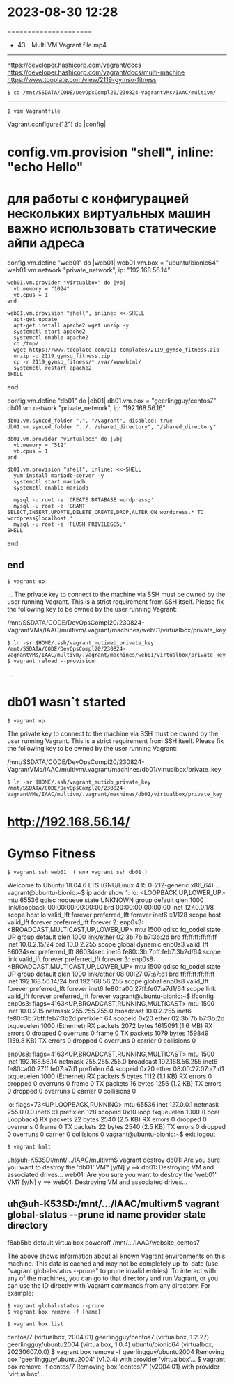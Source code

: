 # 2023-08-30    12:28
=====================


* 43 - Multi VM Vagrant file.mp4
--------------------------------

https://developer.hashicorp.com/vagrant/docs
https://developer.hashicorp.com/vagrant/docs/multi-machine
https://www.tooplate.com/view/2119-gymso-fitness



    $ cd /mnt/SSDATA/CODE/DevOpsCompl20/230824-VagrantVMs/IAAC/multivm/
--------------
    $ vim Vagrantfile
Vagrant.configure("2") do |config|
  # config.vm.provision "shell", inline: "echo Hello"
  # для работы с конфигурацией нескольких виртуальных машин важно использовать статические айпи адреса

  config.vm.define "web01" do |web01|
    web01.vm.box = "ubuntu/bionic64"
    web01.vm.network "private_network", ip: "192.168.56.14"
    
    web01.vm.provider "virtualbox" do |vb|
      vb.memory = "1024"
      vb.cpus = 1
    end
    
    web01.vm.provision "shell", inline: <<-SHELL
      apt-get update
      apt-get install apache2 wget unzip -y
      systemctl start apache2
      systemctl enable apache2
      cd /tmp/
      wget https://www.tooplate.com/zip-templates/2119_gymso_fitness.zip
      unzip -o 2119_gymso_fitness.zip
      cp -r 2119_gymso_fitness/* /var/www/html/
      systemctl restart apache2
    SHELL
  end

  config.vm.define "db01" do |db01|
    db01.vm.box = "geerlingguy/centos7"
    db01.vm.network "private_network", ip: "192.168.56.16"
    
    db01.vm.synced_folder ".", "/vagrant", disabled: true
    db01.vm.synced_folder "../../shared_directory", "/shared_directory"
    
    db01.vm.provider "virtualbox" do |vb|
      vb.memory = "512"
      vb.cpus = 1
    end
    
    db01.vm.provision "shell", inline: <<-SHELL
      yum install mariadb-server -y
      systemctl start mariadb
      systemctl enable mariadb
    
      mysql -u root -e 'CREATE DATABASE wordpress;'
      mysql -u root -e 'GRANT SELECT,INSERT,UPDATE,DELETE,CREATE,DROP,ALTER ON wordpress.* TO wordpress@localhost;'
      mysql -u root -e 'FLUSH PRIVILEGES;'
    SHELL
  end
  
end
--------------

    $ vagrant up
...
The private key to connect to the machine via SSH must be owned
by the user running Vagrant. This is a strict requirement from
SSH itself. Please fix the following key to be owned by the user
running Vagrant:

/mnt/SSDATA/CODE/DevOpsCompl20/230824-VagrantVMs/IAAC/multivm/.vagrant/machines/web01/virtualbox/private_key

    $ ln -sr $HOME/.ssh/vagrant_mutiweb_private_key /mnt/SSDATA/CODE/DevOpsCompl20/230824-VagrantVMs/IAAC/multivm/.vagrant/machines/web01/virtualbox/private_key
    $ vagrant reload --provision
...
# db01 wasn`t started

    $ vagrant up
The private key to connect to the machine via SSH must be owned
by the user running Vagrant. This is a strict requirement from
SSH itself. Please fix the following key to be owned by the user
running Vagrant:

/mnt/SSDATA/CODE/DevOpsCompl20/230824-VagrantVMs/IAAC/multivm/.vagrant/machines/db01/virtualbox/private_key

    $ ln -sr $HOME/.ssh/vagrant_mutidb_private_key /mnt/SSDATA/CODE/DevOpsCompl20/230824-VagrantVMs/IAAC/multivm/.vagrant/machines/db01/virtualbox/private_key

# http://192.168.56.14/
# Gymso Fitness

    $ vagrant ssh web01  ( или vagrant ssh db01 )
Welcome to Ubuntu 18.04.6 LTS (GNU/Linux 4.15.0-212-generic x86_64)
...
vagrant@ubuntu-bionic:~$ ip addr show
1: lo: <LOOPBACK,UP,LOWER_UP> mtu 65536 qdisc noqueue state UNKNOWN group default qlen 1000
    link/loopback 00:00:00:00:00:00 brd 00:00:00:00:00:00
    inet 127.0.0.1/8 scope host lo
       valid_lft forever preferred_lft forever
    inet6 ::1/128 scope host 
       valid_lft forever preferred_lft forever
2: enp0s3: <BROADCAST,MULTICAST,UP,LOWER_UP> mtu 1500 qdisc fq_codel state UP group default qlen 1000
    link/ether 02:3b:7b:b7:3b:2d brd ff:ff:ff:ff:ff:ff
    inet 10.0.2.15/24 brd 10.0.2.255 scope global dynamic enp0s3
       valid_lft 86034sec preferred_lft 86034sec
    inet6 fe80::3b:7bff:feb7:3b2d/64 scope link 
       valid_lft forever preferred_lft forever
3: enp0s8: <BROADCAST,MULTICAST,UP,LOWER_UP> mtu 1500 qdisc fq_codel state UP group default qlen 1000
    link/ether 08:00:27:07:a7:d1 brd ff:ff:ff:ff:ff:ff
    inet 192.168.56.14/24 brd 192.168.56.255 scope global enp0s8
       valid_lft forever preferred_lft forever
    inet6 fe80::a00:27ff:fe07:a7d1/64 scope link 
       valid_lft forever preferred_lft forever
vagrant@ubuntu-bionic:~$ ifconfig
enp0s3: flags=4163<UP,BROADCAST,RUNNING,MULTICAST>  mtu 1500
        inet 10.0.2.15  netmask 255.255.255.0  broadcast 10.0.2.255
        inet6 fe80::3b:7bff:feb7:3b2d  prefixlen 64  scopeid 0x20<link>
        ether 02:3b:7b:b7:3b:2d  txqueuelen 1000  (Ethernet)
        RX packets 2072  bytes 1615091 (1.6 MB)
        RX errors 0  dropped 0  overruns 0  frame 0
        TX packets 1079  bytes 159849 (159.8 KB)
        TX errors 0  dropped 0 overruns 0  carrier 0  collisions 0

enp0s8: flags=4163<UP,BROADCAST,RUNNING,MULTICAST>  mtu 1500
        inet 192.168.56.14  netmask 255.255.255.0  broadcast 192.168.56.255
        inet6 fe80::a00:27ff:fe07:a7d1  prefixlen 64  scopeid 0x20<link>
        ether 08:00:27:07:a7:d1  txqueuelen 1000  (Ethernet)
        RX packets 5  bytes 1112 (1.1 KB)
        RX errors 0  dropped 0  overruns 0  frame 0
        TX packets 16  bytes 1256 (1.2 KB)
        TX errors 0  dropped 0 overruns 0  carrier 0  collisions 0

lo: flags=73<UP,LOOPBACK,RUNNING>  mtu 65536
        inet 127.0.0.1  netmask 255.0.0.0
        inet6 ::1  prefixlen 128  scopeid 0x10<host>
        loop  txqueuelen 1000  (Local Loopback)
        RX packets 22  bytes 2540 (2.5 KB)
        RX errors 0  dropped 0  overruns 0  frame 0
        TX packets 22  bytes 2540 (2.5 KB)
        TX errors 0  dropped 0 overruns 0  carrier 0  collisions 0
vagrant@ubuntu-bionic:~$ exit
logout

    $ vagrant halt
uh@uh-K53SD:/mnt/.../IAAC/multivm$ vagrant destroy
    db01: Are you sure you want to destroy the 'db01' VM? [y/N] y
==> db01: Destroying VM and associated drives...
    web01: Are you sure you want to destroy the 'web01' VM? [y/N] y
==> web01: Destroying VM and associated drives...

uh@uh-K53SD:/mnt/.../IAAC/multivm$ vagrant global-status --prune
id       name    provider   state    directory                                                             
------------------------------------------------------------------------------
f8ab5bb  default virtualbox poweroff /mnt/.../IAAC/website_centos7 
 
The above shows information about all known Vagrant environments
on this machine. This data is cached and may not be completely
up-to-date (use "vagrant global-status --prune" to prune invalid
entries). To interact with any of the machines, you can go to that
directory and run Vagrant, or you can use the ID directly with
Vagrant commands from any directory. For example:


    $ vagrant global-status --prune
    $ vagrant box remove -f [name]

    $ vagrant box list
centos/7               (virtualbox, 2004.01)
geerlingguy/centos7    (virtualbox, 1.2.27)
geerlingguy/ubuntu2004 (virtualbox, 1.0.4)
ubuntu/bionic64        (virtualbox, 20230607.0.0)
    $ vagrant box remove -f geerlingguy/ubuntu2004
Removing box 'geerlingguy/ubuntu2004' (v1.0.4) with provider 'virtualbox'...
    $ vagrant box remove -f centos/7
Removing box 'centos/7' (v2004.01) with provider 'virtualbox'...

